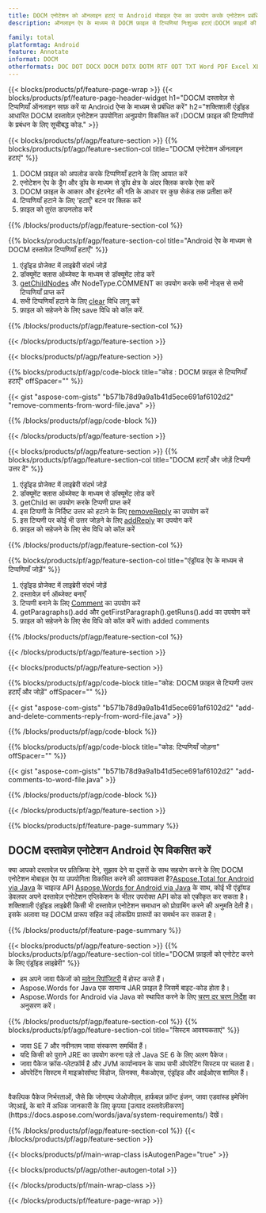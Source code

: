 ```yaml
---
title: DOCM एनोटेशन को ऑनलाइन हटाएं या Android मोबाइल ऐप्स का उपयोग करके एनोटेशन प्रबंधित करें
description: ऑनलाइन ऐप के माध्यम से DOCM फ़ाइल से टिप्पणियां निःशुल्क हटाएं।DOCM फ़ाइलों की टिप्पणियों को प्रबंधित करने के लिए Android API कोड.

family: total
platformtag: Android
feature: Annotate
informat: DOCM
otherformats: DOC DOT DOCX DOCM DOTX DOTM RTF ODT TXT Word PDF Excel XLS XLSX XLSB XLSM XLT XLTX XLTM CSV TSV ODS Powerpoint PPT PPS PPTX POTX PPSX PPTM PPSM POTM ODP
---
```

{{< blocks/products/pf/feature-page-wrap >}}
{{< blocks/products/pf/feature-page-header-widget h1="DOCM दस्तावेज़ से टिप्पणियाँ ऑनलाइन साफ़ करें या Android ऐप्स के माध्यम से प्रबंधित करें" h2="शक्तिशाली एंड्रॉइड आधारित DOCM दस्तावेज़ एनोटेशन उपयोगिता अनुप्रयोग विकसित करें।DOCM फ़ाइल की टिप्पणियों के प्रबंधन के लिए सूचीबद्ध कोड." >}}

{{< blocks/products/pf/agp/feature-section >}}
{{% blocks/products/pf/agp/feature-section-col title="DOCM एनोटेशन ऑनलाइन हटाएं" %}}

1. DOCM फ़ाइल को अपलोड करके टिप्पणियाँ हटाने के लिए आयात करें
1. एनोटेशन ऐप के ड्रैग और ड्रॉप के माध्यम से ड्रॉप क्षेत्र के अंदर क्लिक करके ऐसा करें
1. DOCM फ़ाइल के आकार और इंटरनेट की गति के आधार पर कुछ सेकंड तक प्रतीक्षा करें
1. टिप्पणियाँ हटाने के लिए 'हटाएँ' बटन पर क्लिक करें
1. फ़ाइल को तुरंत डाउनलोड करें

{{% /blocks/products/pf/agp/feature-section-col %}}

{{% blocks/products/pf/agp/feature-section-col title="Android ऐप के माध्यम से DOCM दस्तावेज़ टिप्पणियाँ हटाएँ" %}}

1. एंड्रॉइड प्रोजेक्ट में लाइब्रेरी संदर्भ जोड़ें
1. डॉक्यूमेंट क्लास ऑब्जेक्ट के माध्यम से डॉक्यूमेंट लोड करें
1. [getChildNodes](https://reference.aspose.com/words/java/com.aspose.words/document/#getChildNodes) और NodeType.COMMENT का उपयोग करके सभी नोड्स से सभी टिप्पणियाँ प्राप्त करें
1. सभी टिप्पणियाँ हटाने के लिए [clear](https://reference.aspose.com/words/java/com.aspose.words/nodecollection/#clear) विधि लागू करें
1. फ़ाइल को सहेजने के लिए save विधि को कॉल करें.

{{% /blocks/products/pf/agp/feature-section-col %}}

{{< /blocks/products/pf/agp/feature-section >}}

{{< blocks/products/pf/agp/feature-section >}}

{{% blocks/products/pf/agp/code-block title="कोड : DOCM फ़ाइल से टिप्पणियाँ हटाएँ" offSpacer="" %}}

{{< gist "aspose-com-gists" "b571b78d9a9a1b41d5ece691af6102d2" "remove-comments-from-word-file.java" >}}

{{% /blocks/products/pf/agp/code-block %}}

{{< /blocks/products/pf/agp/feature-section >}}


{{< blocks/products/pf/agp/feature-section >}}
{{% blocks/products/pf/agp/feature-section-col title="DOCM हटाएँ और जोड़ें टिप्पणी उत्तर दें" %}}

1. एंड्रॉइड प्रोजेक्ट में लाइब्रेरी संदर्भ जोड़ें
1. डॉक्यूमेंट क्लास ऑब्जेक्ट के माध्यम से डॉक्यूमेंट लोड करें
1. getChild का उपयोग करके टिप्पणी प्राप्त करें
1. इस टिप्पणी के निर्दिष्ट उत्तर को हटाने के लिए [removeReply](https://reference.aspose.com/words/java/com.aspose.words/comment/#removeReply-com.aspose.words.Comment) का उपयोग करें
1. इस टिप्पणी पर कोई भी उत्तर जोड़ने के लिए [addReply](https://reference.aspose.com/words/java/com.aspose.words/comment/#addReply-java.lang.String-java.lang.String-java.util.Date-java.lang.String) का उपयोग करें
1. फ़ाइल को सहेजने के लिए सेव विधि को कॉल करें

{{% /blocks/products/pf/agp/feature-section-col %}}

{{% blocks/products/pf/agp/feature-section-col title="एंड्रॉयड ऐप के माध्यम से टिप्पणियाँ जोड़ें" %}}

1. एंड्रॉइड प्रोजेक्ट में लाइब्रेरी संदर्भ जोड़ें
1. दस्तावेज़ वर्ग ऑब्जेक्ट बनाएँ
1. टिप्पणी बनाने के लिए [Comment](https://reference.aspose.com/words/java/com.aspose.words/comment/) का उपयोग करें
1. getParagraphs().add और getFirstParagraph().getRuns().add का उपयोग करें
1. फ़ाइल को सहेजने के लिए सेव विधि को कॉल करें with added comments

{{% /blocks/products/pf/agp/feature-section-col %}}

{{< /blocks/products/pf/agp/feature-section >}}

{{< blocks/products/pf/agp/feature-section >}}

{{% blocks/products/pf/agp/code-block title="कोड: DOCM फ़ाइल से टिप्पणी उत्तर हटाएँ और जोड़ें" offSpacer="" %}}

{{< gist "aspose-com-gists" "b571b78d9a9a1b41d5ece691af6102d2" "add-and-delete-comments-reply-from-word-file.java" >}}

{{% /blocks/products/pf/agp/code-block %}}

{{% blocks/products/pf/agp/code-block title="कोड: टिप्पणियाँ जोड़ना" offSpacer="" %}}

{{< gist "aspose-com-gists" "b571b78d9a9a1b41d5ece691af6102d2" "add-comments-to-word-file.java" >}}

{{% /blocks/products/pf/agp/code-block %}}

{{< /blocks/products/pf/agp/feature-section >}}


{{% blocks/products/pf/feature-page-summary %}}


<h2>DOCM दस्तावेज़ एनोटेशन Android ऐप विकसित करें</h2>

क्या आपको दस्तावेज़ पर प्रतिक्रिया देने, सुझाव देने या दूसरों के साथ सहयोग करने के लिए DOCM एनोटेशन मोबाइल ऐप या उपयोगिता विकसित करने की आवश्यकता है?[Aspose.Total for Android via Java](https://products.aspose.com/total/hi/android-java/) के चाइल्ड API [Aspose.Words for Android via Java](https://products.aspose.com/words/hi/android-java/) के साथ, कोई भी एंड्रॉयड डेवलपर अपने दस्तावेज़ एनोटेशन एप्लिकेशन के भीतर उपरोक्त API कोड को एकीकृत कर सकता है।शक्तिशाली एंड्रॉइड लाइब्रेरी किसी भी दस्तावेज़ एनोटेशन समाधान को प्रोग्रामिंग करने की अनुमति देती है।इसके अलावा यह DOCM प्रारूप सहित कई लोकप्रिय प्रारूपों का समर्थन कर सकता है।<br />

{{% /blocks/products/pf/feature-page-summary %}}

{{< blocks/products/pf/agp/feature-section >}}
{{% blocks/products/pf/agp/feature-section-col title="DOCM फ़ाइलों को एनोटेट करने के लिए एंड्रॉइड लाइब्रेरी" %}}

- हम अपने जावा पैकेजों को [मावेन रिपॉजिटरी](https://releases.aspose.com/java/repo/com/aspose/aspose-words/) में होस्ट करते हैं। 
- Aspose.Words for Java एक सामान्य JAR फ़ाइल है जिसमें बाइट-कोड होता है।
- Aspose.Words for Android via Java को स्थापित करने के लिए [चरण दर चरण निर्देश](https://docs.aspose.com/words/java/install-aspose-words-for-android-via-java/) का अनुसरण करें।

{{% /blocks/products/pf/agp/feature-section-col %}}
{{% blocks/products/pf/agp/feature-section-col title="सिस्टम आवश्यकताएं" %}}

- जावा SE 7 और नवीनतम जावा संस्करण समर्थित हैं।
- यदि किसी को पुराने JRE का उपयोग करना पड़े तो Java SE 6 के लिए अलग पैकेज।
- जावा पैकेज क्रॉस-प्लेटफॉर्म है और JVM कार्यान्वयन के साथ सभी ऑपरेटिंग सिस्टम पर चलता है।
- ऑपरेटिंग सिस्टम में माइक्रोसॉफ्ट विंडोज, लिनक्स, मैकओएस, एंड्रॉइड और आईओएस शामिल हैं।

<br />
वैकल्पिक पैकेज निर्भरताओं, जैसे कि जोगएम्प जेओजीएल, हार्फबज़ फ़ॉन्ट इंजन, जावा एडवांस्ड इमेजिंग जेएआई, के बारे में अधिक जानकारी के लिए कृपया [उत्पाद दस्तावेज़ीकरण](https://docs.aspose.com/words/java/system-requirements/) देखें।

{{% /blocks/products/pf/agp/feature-section-col %}}
{{< /blocks/products/pf/agp/feature-section >}}


{{< blocks/products/pf/main-wrap-class isAutogenPage="true" >}}

{{< blocks/products/pf/agp/other-autogen-total >}}

{{< /blocks/products/pf/main-wrap-class >}}

{{< /blocks/products/pf/feature-page-wrap >}}
